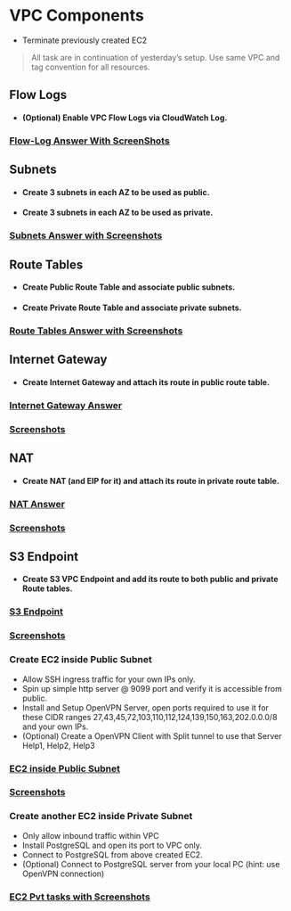 # VPC Components
- Terminate previously created EC2
> All task are in continuation of yesterday’s setup. Use same VPC and tag convention for all resources.
## Flow Logs
- #### (Optional) Enable VPC Flow Logs via CloudWatch Log.
### [Flow-Log Answer With ScreenShots](https://github.com/LF-DevOps-Intern/6_aws_cloud-amit-sparsha-deesirouss/blob/cloud-day-2-vpc-components/2-VPC-Components/VPC-Flow-Logs/VPC-Flow-Logs.pdf)

## Subnets
- #### Create 3 subnets in each AZ to be used as public.
- #### Create 3 subnets in each AZ to be used as private.
### [Subnets Answer with Screenshots](https://github.com/LF-DevOps-Intern/6_aws_cloud-amit-sparsha-deesirouss/blob/cloud-day-2-vpc-components/2-VPC-Components/Subnets/Subnets-Pub%26Pvt.pdf)

## Route Tables
- #### Create Public Route Table and associate public subnets.
- #### Create Private Route Table and associate private subnets.
### [Route Tables Answer with Screenshots](https://github.com/LF-DevOps-Intern/6_aws_cloud-amit-sparsha-deesirouss/blob/cloud-day-2-vpc-components/2-VPC-Components/Route-Tables/Route-Tables-Pub%26Pvt.pdf)

## Internet Gateway
- #### Create Internet Gateway and attach its route in public route table.
### [Internet Gateway Answer](https://github.com/LF-DevOps-Intern/6_aws_cloud-amit-sparsha-deesirouss/blob/cloud-day-2-vpc-components/2-VPC-Components/Internet%20Gateway/Internet%20gateway.pdf)
### [Screenshots](https://github.com/LF-DevOps-Intern/6_aws_cloud-amit-sparsha-deesirouss/tree/cloud-day-2-vpc-components/2-VPC-Components/S3%20Endpoints/Screenshots)

## NAT
- #### Create NAT (and EIP for it) and attach its route in private route table.
### [NAT Answer](https://github.com/LF-DevOps-Intern/6_aws_cloud-amit-sparsha-deesirouss/blob/cloud-day-2-vpc-components/2-VPC-Components/NAT/NAT.pdf)
### [Screenshots](https://github.com/LF-DevOps-Intern/6_aws_cloud-amit-sparsha-deesirouss/tree/cloud-day-2-vpc-components/2-VPC-Components/NAT/Screenshots)

## S3 Endpoint
- #### Create S3 VPC Endpoint and add its route to both public and private Route tables.
### [S3 Endpoint](https://github.com/LF-DevOps-Intern/6_aws_cloud-amit-sparsha-deesirouss/blob/cloud-day-2-vpc-components/2-VPC-Components/S3%20Endpoints/S3%20EndPoint.pdf)
### [Screenshots](https://github.com/LF-DevOps-Intern/6_aws_cloud-amit-sparsha-deesirouss/tree/cloud-day-2-vpc-components/2-VPC-Components/S3%20Endpoints/Screenshots)

### Create EC2 inside Public Subnet
- Allow SSH ingress traffic for your own IPs only.
- Spin up simple http server @ 9099 port and verify it is accessible from public.
- Install and Setup OpenVPN Server, open ports required to use it for these CIDR ranges 27,43,45,72,103,110,112,124,139,150,163,202.0.0.0/8 and your own IPs.
- (Optional) Create a OpenVPN Client with Split tunnel to use that Server Help1, Help2, Help3
### [EC2 inside Public Subnet](https://github.com/LF-DevOps-Intern/6_aws_cloud-amit-sparsha-deesirouss/blob/cloud-day-2-vpc-components/2-VPC-Components/Ec2%20inside%20public%20subnet/EC2%20Inside%20Public%20Subnet.pdf)
### [Screenshots](https://github.com/LF-DevOps-Intern/6_aws_cloud-amit-sparsha-deesirouss/tree/cloud-day-2-vpc-components/2-VPC-Components/Ec2%20inside%20public%20subnet/Screenshots)

### Create another EC2 inside Private Subnet
- Only allow inbound traffic within VPC
- Install PostgreSQL and open its port to VPC only.
- Connect to PostgreSQL from above created EC2.
- (Optional) Connect to PostgreSQL server from your local PC (hint: use OpenVPN connection)
### [EC2 Pvt tasks with Screenshots](https://github.com/LF-DevOps-Intern/6_aws_cloud-amit-sparsha-deesirouss/blob/cloud-day-2-vpc-components/2-VPC-Components/EC2-Inside-Pvt-Subnet/EC2-private.pdf)
